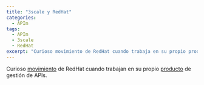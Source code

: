 ```yaml
---
title: "3scale y RedHat"
categories:
  - APIm
tags:
  - APIm
  - 3scale
  - RedHat
excerpt: "Curioso movimiento de RedHat cuando trabaja en su propio producto de gestión de APIs"
---
```


Curioso [movimiento]( http://pages.3scale.net/red-hat-2015.html?mkt_tok=3RkMMJWWfF9wsRolu6%2FIZKXonjHpfsX56ekuXaS%2BlMI%2F0ER3fOvrPUfGjI4DTstnI%2BSLDwEYGJlv6SgFT7HDMado07gNUxI%3D ) de RedHat cuando trabajan en su propio [producto](http://www.apiman.io/latest/disclosure.html) de gestión de APIs.